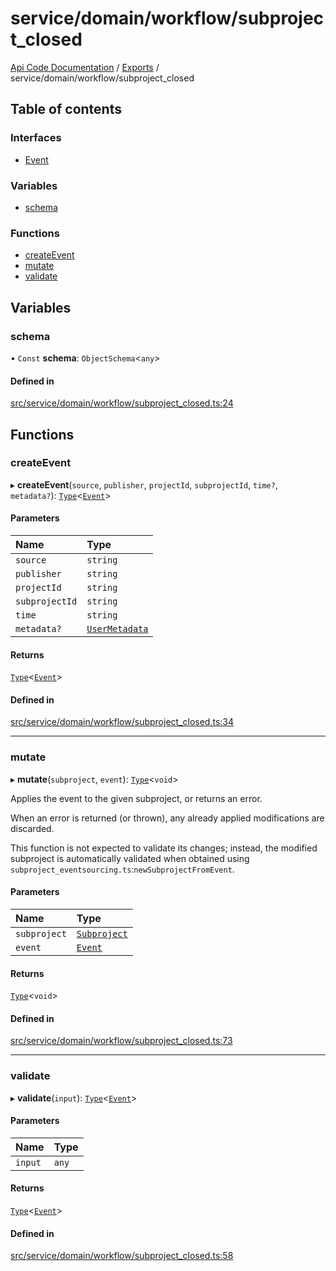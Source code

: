 # service/domain/workflow/subproject\_closed
[Api Code Documentation](../README.md) / [Exports](../modules.md) / service/domain/workflow/subproject\_closed

## Table of contents

### Interfaces

- [Event](../interfaces/service_domain_workflow_subproject_closed.Event.md)

### Variables

- [schema](service_domain_workflow_subproject_closed.md#schema)

### Functions

- [createEvent](service_domain_workflow_subproject_closed.md#createevent)
- [mutate](service_domain_workflow_subproject_closed.md#mutate)
- [validate](service_domain_workflow_subproject_closed.md#validate)

## Variables

### schema

• `Const` **schema**: `ObjectSchema`\<`any`\>

#### Defined in

[src/service/domain/workflow/subproject_closed.ts:24](https://github.com/openkfw/TruBudget/blob/c993c60c/api/src/service/domain/workflow/subproject_closed.ts#L24)

## Functions

### createEvent

▸ **createEvent**(`source`, `publisher`, `projectId`, `subprojectId`, `time?`, `metadata?`): [`Type`](result.md#type)\<[`Event`](../interfaces/service_domain_workflow_subproject_closed.Event.md)\>

#### Parameters

| Name | Type |
| :------ | :------ |
| `source` | `string` |
| `publisher` | `string` |
| `projectId` | `string` |
| `subprojectId` | `string` |
| `time` | `string` |
| `metadata?` | [`UserMetadata`](service_domain_metadata.md#usermetadata) |

#### Returns

[`Type`](result.md#type)\<[`Event`](../interfaces/service_domain_workflow_subproject_closed.Event.md)\>

#### Defined in

[src/service/domain/workflow/subproject_closed.ts:34](https://github.com/openkfw/TruBudget/blob/c993c60c/api/src/service/domain/workflow/subproject_closed.ts#L34)

___

### mutate

▸ **mutate**(`subproject`, `event`): [`Type`](result.md#type)\<`void`\>

Applies the event to the given subproject, or returns an error.

When an error is returned (or thrown), any already applied modifications are
discarded.

This function is not expected to validate its changes; instead, the modified
subproject is automatically validated when obtained using
`subproject_eventsourcing.ts`:`newSubprojectFromEvent`.

#### Parameters

| Name | Type |
| :------ | :------ |
| `subproject` | [`Subproject`](../interfaces/service_domain_workflow_subproject.Subproject.md) |
| `event` | [`Event`](../interfaces/service_domain_workflow_subproject_closed.Event.md) |

#### Returns

[`Type`](result.md#type)\<`void`\>

#### Defined in

[src/service/domain/workflow/subproject_closed.ts:73](https://github.com/openkfw/TruBudget/blob/c993c60c/api/src/service/domain/workflow/subproject_closed.ts#L73)

___

### validate

▸ **validate**(`input`): [`Type`](result.md#type)\<[`Event`](../interfaces/service_domain_workflow_subproject_closed.Event.md)\>

#### Parameters

| Name | Type |
| :------ | :------ |
| `input` | `any` |

#### Returns

[`Type`](result.md#type)\<[`Event`](../interfaces/service_domain_workflow_subproject_closed.Event.md)\>

#### Defined in

[src/service/domain/workflow/subproject_closed.ts:58](https://github.com/openkfw/TruBudget/blob/c993c60c/api/src/service/domain/workflow/subproject_closed.ts#L58)
